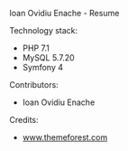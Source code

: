 Ioan Ovidiu Enache - Resume

Technology stack:
- PHP 7.1
- MySQL 5.7.20
- Symfony 4

Contributors:
- Ioan Ovidiu Enache

Credits:
- www.themeforest.com